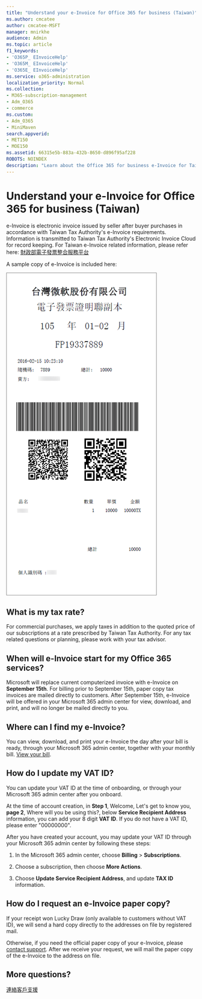 ```yaml
---
title: "Understand your e-Invoice for Office 365 for business (Taiwan)"
ms.author: cmcatee
author: cmcatee-MSFT
manager: mnirkhe
audience: Admin
ms.topic: article
f1_keywords:
- 'O365P_ EInvoiceHelp'
- 'O365M_ EInvoiceHelp'
- 'O365E_ EInvoiceHelp'
ms.service: o365-administration
localization_priority: Normal
ms.collection: 
- M365-subscription-management 
- Adm_O365
- commerce
ms.custom:
- Adm_O365
- MiniMaven
search.appverid:
- MET150
- MOE150
ms.assetid: 66315e5b-883a-432b-8650-d896f95af228
ROBOTS: NOINDEX
description: "Learn about the Office 365 for business e-Invoice for Taiwan."
---
```


# Understand your e-Invoice for Office 365 for business (Taiwan)

e-Invoice is electronic invoice issued by seller after buyer purchases in accordance with Taiwan Tax Authority's e-Invoice requirements. Information is transmitted to Taiwan Tax Authority's Electronic Invoice Cloud for record keeping. For Taiwan e-Invoice related information, please refer here: <a href="https://www.einvoice.nat.gov.tw/" target="_blank">財政部電子發票整合服務平台</a>
  
A sample copy of e-Invoice is included here:
  
![The Taiwan e-Invoice.](../media/01a275ad-54a9-4b76-ac03-4b288508b161.png)
  
## What is my tax rate?

For commercial purchases, we apply taxes in addition to the quoted price of our subscriptions at a rate prescribed by Taiwan Tax Authority. For any tax related questions or planning, please work with your tax advisor.
  
## When will e-Invoice start for my Office 365 services?

Microsoft will replace current computerized invoice with e-Invoice on **September 15th**. For billing prior to September 15th, paper copy tax invoices are mailed directly to customers. After September 15th, e-Invoice will be offered in your Microsoft 365 admin center for view, download, and print, and will no longer be mailed directly to you. 
  
## Where can I find my e-Invoice?

You can view, download, and print your e-Invoice the day after your bill is ready, through your Microsoft 365 admin center, together with your monthly bill. [View your bill](../subscriptions-and-billing/view-your-bill-or-invoice.md).
  
## How do I update my VAT ID?

You can update your VAT ID at the time of onboarding, or through your Microsoft 365 admin center after you onboard.
  
At the time of account creation, in **Step 1**, Welcome, Let's get to know you, **page 2**, Where will you be using this?, below **Service Recipient Address** information, you can add your 8 digit **VAT ID**. If you do not have a VAT ID, please enter "00000000".
  
After you have created your account, you may update your VAT ID through your Microsoft 365 admin center by following these steps:
  
1. In the Microsoft 365 admin center, choose **Billing** \> **Subscriptions**.
    
2. Choose a subscription, then choose **More Actions**.
    
3. Choose **Update Service Recipient Address**, and update **TAX ID** information. 
    
## How do I request an e-Invoice paper copy?

If your receipt won Lucky Draw (only available to customers without VAT ID), we will send a hard copy directly to the addresses on file by registered mail.
  
Otherwise, if you need the official paper copy of your e-Invoice, please [contact support](../contact-support-for-business-products.md). After we receive your request, we will mail the paper copy of the e-Invoice to the address on file.
  
## More questions?

[連絡客戶支援](../contact-support-for-business-products.md)
